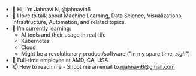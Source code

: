 - 👋 Hi, I’m Jahnavi N, @jahnavin6
- 👀 I love to talk about Machine Learning, Data Science, Visualizations, Infrastructure, Automation, and related topics.
- 🌱 I’m currently learning:
   - AI tools and their usage in real-life
   - Kubernetes
   - Cloud
   - Might be a revolutionary product/software ("In my spare time, *sigh*")
- 💞️ Full-time employee at AMD, CA, USA
- 📫 How to reach me - Shoot me an email to njahnavi6@gmail.com

<!---
jahnavin6/jahnavin6 is a ✨ special ✨ repository because its `README.md` (this file) appears on your GitHub profile.
You can click the Preview link to take a look at your changes.
--->
